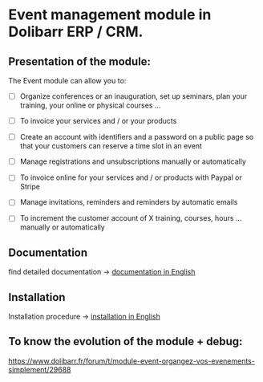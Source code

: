# Event management module in Dolibarr ERP / CRM.

## Presentation of the module:
The Event module can allow you to:

- [ ] Organize conferences or an inauguration, set up seminars, plan your training, your online or physical courses ...

- [ ] To invoice your services and / or your products

- [ ] Create an account with identifiers and a password on a public page so that your customers can reserve a time slot in an event

- [ ] Manage registrations and unsubscriptions manually or automatically

- [ ] To invoice online for your services and / or products with Paypal or Stripe

- [ ] Manage invitations, reminders and reminders by automatic emails

- [ ] To increment the customer account of X training, courses, hours ... manually or automatically

## Documentation
find detailed documentation -> [documentation in English](https://github.com/Darkjeff/Event/blob/10.0/htdocs/custom/event/documentation/Doc-us.md)


## Installation
Installation procedure -> [installation in English](https://github.com/Darkjeff/Event/blob/10.0/htdocs/custom/event/documentation/install-us.md)



## To know the evolution of the module + debug:
https://www.dolibarr.fr/forum/t/module-event-organgez-vos-evenements-simplement/29688
